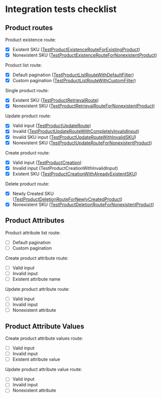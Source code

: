 # Integration tests checklist

## Product routes

Product existence route:

- [x] Existent SKU ([TestProductExistenceRouteForExistingProduct](https://github.com/verygoodsoftwarenotvirus/dairycart/blob/927d2991f32c0ded3b81a2f1a94f680b043b488a/integration_tests/main_test.go#L60))
- [x] Nonexistent SKU ([TestProductExistenceRouteForNonexistentProduct](https://github.com/verygoodsoftwarenotvirus/dairycart/blob/927d2991f32c0ded3b81a2f1a94f680b043b488a/integration_tests/main_test.go#L70))

Product list route:

- [x] Default pagination ([TestProductListRouteWithDefaultFilter](https://github.com/verygoodsoftwarenotvirus/dairycart/blob/927d2991f32c0ded3b81a2f1a94f680b043b488a/integration_tests/main_test.go#L103))
- [x] Custom pagination ([TestProductListRouteWithCustomFilter](https://github.com/verygoodsoftwarenotvirus/dairycart/blob/927d2991f32c0ded3b81a2f1a94f680b043b488a/integration_tests/main_test.go#L116))

Single product route:

- [x] Existent SKU ([TestProductRetrievalRoute](https://github.com/verygoodsoftwarenotvirus/dairycart/blob/927d2991f32c0ded3b81a2f1a94f680b043b488a/integration_tests/main_test.go#L89))
- [x] Nonexistent SKU ([TestProductRetrievalRouteForNonexistentProduct](https://github.com/verygoodsoftwarenotvirus/dairycart/blob/927d2991f32c0ded3b81a2f1a94f680b043b488a/integration_tests/main_test.go#L80))

Update product route:

- [x] Valid input ([TestProductUpdateRoute](https://github.com/verygoodsoftwarenotvirus/dairycart/blob/927d2991f32c0ded3b81a2f1a94f680b043b488a/integration_tests/main_test.go#L116))
- [x] Invalid  ([TestProductUpdateRouteWithCompletelyInvalidInput](https://github.com/verygoodsoftwarenotvirus/dairycart/blob/927d2991f32c0ded3b81a2f1a94f680b043b488a/integration_tests/main_test.go#L131))
- [x] Invalid SKU input ([TestProductUpdateRouteWithInvalidSKU](https://github.com/verygoodsoftwarenotvirus/dairycart/blob/927d2991f32c0ded3b81a2f1a94f680b043b488a/integration_tests/main_test.go#L138))
- [x] Nonexistent SKU ([TestProductUpdateRouteForNonexistentProduct](https://github.com/verygoodsoftwarenotvirus/dairycart/blob/927d2991f32c0ded3b81a2f1a94f680b043b488a/integration_tests/main_test.go#L145))

Create product route:

- [x] Valid input ([TestProductCreation](https://github.com/verygoodsoftwarenotvirus/dairycart/blob/927d2991f32c0ded3b81a2f1a94f680b043b488a/integration_tests/main_test.go#L155))
- [x] Invalid input (TestProductCreationWithInvalidInput)
- [x] Existent SKU ([TestProductCreationWithAlreadyExistentSKU](https://github.com/verygoodsoftwarenotvirus/dairycart/blob/927d2991f32c0ded3b81a2f1a94f680b043b488a/integration_tests/main_test.go#L169))

Delete product route:

- [x] Newly Created SKU ([TestProductDeletionRouteForNewlyCreatedProduct](https://github.com/verygoodsoftwarenotvirus/dairycart/blob/927d2991f32c0ded3b81a2f1a94f680b043b488a/integration_tests/main_test.go#L181))
- [x] Nonexistent SKU ([TestProductDeletionRouteForNonexistentProduct](https://github.com/verygoodsoftwarenotvirus/dairycart/blob/927d2991f32c0ded3b81a2f1a94f680b043b488a/integration_tests/main_test.go#L191))

## Product Attributes

Product attribute list route:

- [ ] Default pagination
- [ ] Custom pagination

Create product attribute route:

- [ ] Valid input
- [ ] Invalid input
- [ ] Existent attribute name

Update product attribute route:

- [ ] Valid input
- [ ] Invalid input
- [ ] Nonexistent attribute

## Product Attribute Values

Create product attribute values route:

- [ ] Valid input
- [ ] Invalid input
- [ ] Existent attribute value

Update product attribute value route:

- [ ] Valid input
- [ ] Invalid input
- [ ] Nonexistent attribute
